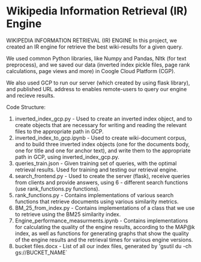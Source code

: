 # Wikipedia Information Retrieval (IR) Engine


WIKIPEDIA INFORMATION RETRIEVAL (IR) ENGINE
In this project, we created an IR engine for retrieve the best wiki-results for a given query.

We used common Python libraries, like Numpy and Pandas, Nltk (for text preprocess), and we saved our data (inverted index pickle files, page rank calculations, page views and more) in Coogle Cloud Platform (CGP).

We also used GCP to run our server (which created by using flask library), and published URL address to enables remote-users to query our engine and recieve results.

Code Structure:

1. inverted_index_gcp.py - Used to create an inverted index object, and to create objects that are necessary for writing and reading the relevant files to the appropriate path in GCP.
2. inverted_index_to_gcp.ipynb - Used to create wiki-document corpus, and to build three inverted index objects (one for the documents body, one for title and one for anchor text), and write them to the appropriate path in GCP, using inverted_index_gcp.py.
3. queries_train.json - Given training set of queries, with the optimal retrieval results. Used for training and testing our retrieval engine.
4. search_frontend.py - Used to create the server (flask), receive queries from clients and provide answers, using 6 - different search functions (use rank_functions.py functions).
5. rank_functions.py - Contains implementations of various search functions that retrieve documents using various similarity metrics.
6. BM_25_from_index.py - Contains implementations of a class that we use to retrieve using the BM25 similarity index.
7. Engine_performance_measurments.ipynb - Contains implementations for calculating the quality of the engine results, according to the MAP@k index, as well as functions for generating graphs that show the quality of the engine results and the retrieval times for various engine versions.
8. bucket files.docx - List of all our index files, generated by 'gsutil du -ch gs://BUCKET_NAME`
